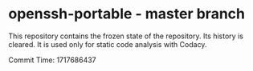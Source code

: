 # openssh-portable - master branch

This repository contains the frozen state of the repository.
Its history is cleared. It is used only for static code
analysis with Codacy.

Commit Time: 1717686437